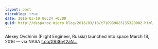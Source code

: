 ```yaml
---
layout: post
microblog: true
date: 2016-03-19 00:24 +0300
guid: http://desparoz.micro.blog/2016/03/18/t710939885155328002.html
---
```

Alexey Ovchinin (Flight Engineer, Russia) launched into space March 18, 2016 — via NASA [t.co/GR36yt2aN...](https://t.co/GR36yt2aND)

